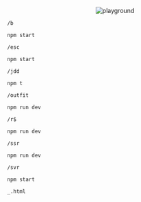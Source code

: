 <p align="center">
  <image src="https://user-images.githubusercontent.com/35368511/125885872-b874f238-bc89-4572-9725-e849844052d0.png" alt="playground">
</p>

`/b`

```
npm start
```

`/esc`

```
npm start
```

`/jdd`

```
npm t
```

`/outfit`

```
npm run dev
```

`/r$`

```
npm run dev
```

`/ssr`

```
npm run dev
```

`/svr`

```
npm start
```

`_.html`

```

```

